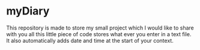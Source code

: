 # myDiary
This repository is made to store my small project which I would like to share with you all this little piece of code stores what ever you enter in a text file.
It also automatically adds date and time at the start of your context. 